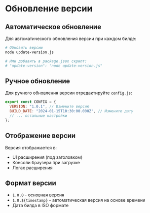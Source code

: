 # Обновление версии

## Автоматическое обновление

Для автоматического обновления версии при каждом билде:

```bash
# Обновить версию
node update-version.js

# Или добавить в package.json скрипт:
# "update-version": "node update-version.js"
```

## Ручное обновление

Для ручного обновления версии отредактируйте `config.js`:

```javascript
export const CONFIG = {
  VERSION: "1.0.1", // Измените версию
  BUILD_DATE: "2024-01-15T10:30:00.000Z", // Измените дату
  // ... остальные настройки
};
```

## Отображение версии

Версия отображается в:
- UI расширения (под заголовком)
- Консоли браузера при загрузке
- Логах расширения

## Формат версии

- `1.0.0` - основная версия
- `1.0.${timestamp}` - автоматическая версия на основе времени
- Дата билда в ISO формате
